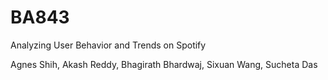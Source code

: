 # BA843
Analyzing User Behavior and Trends on Spotify

Agnes Shih, Akash Reddy, Bhagirath Bhardwaj, Sixuan Wang, Sucheta Das
